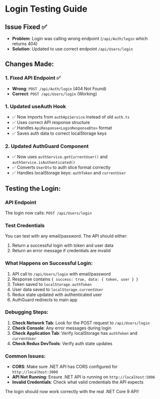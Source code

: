 # Login Testing Guide

## Issue Fixed ✅
- **Problem**: Login was calling wrong endpoint (`/api/Auth/login` which returns 404)
- **Solution**: Updated to use correct endpoint `/api/Users/login`

## Changes Made:

### 1. Fixed API Endpoint ✅
- **Wrong**: `POST /api/Auth/login` (404 Not Found)
- **Correct**: `POST /api/Users/login` (Working)

### 1. Updated useAuth Hook
- ✅ Now imports from `authApiService` instead of old `auth.ts`
- ✅ Uses correct API response structure
- ✅ Handles `ApiResponse<LoginResponseDto>` format
- ✅ Saves auth data to correct localStorage keys

### 2. Updated AuthGuard Component  
- ✅ Now uses `authService.getCurrentUser()` and `authService.isAuthenticated()`
- ✅ Converts `UserDto` to auth slice format correctly
- ✅ Handles localStorage keys: `authToken` and `currentUser`

## Testing the Login:

### API Endpoint
The login now calls: `POST /api/Users/login`

### Test Credentials
You can test with any email/password. The API should either:
1. Return a successful login with token and user data
2. Return an error message if credentials are invalid

### What Happens on Successful Login:
1. API call to `/api/Users/login` with email/password
2. Response contains `{ success: true, data: { token, user } }`
3. Token saved to `localStorage.authToken`
4. User data saved to `localStorage.currentUser`
5. Redux state updated with authenticated user
6. AuthGuard redirects to main app

### Debugging Steps:
1. **Check Network Tab**: Look for the POST request to `/api/Users/login`
2. **Check Console**: Any error messages during login
3. **Check Application Tab**: Verify localStorage has `authToken` and `currentUser`
4. **Check Redux DevTools**: Verify auth state updates

### Common Issues:
- **CORS**: Make sure .NET API has CORS configured for `http://localhost:3000`
- **API Not Running**: Ensure .NET API is running on `http://localhost:5096`
- **Invalid Credentials**: Check what valid credentials the API expects

The login should now work correctly with the real .NET Core 9 API!
